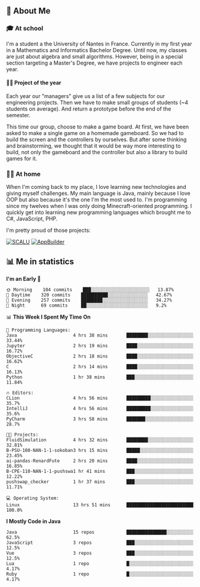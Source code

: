 ## 👀 About Me

### 🎓 At school

I'm a student a the University of Nantes in France. Currently in my first year in a Mathematics and Informatics Bachelor Degree. Until now, my classes are just about algebra and small algorithms. However, being in a special section targeting a Master's Degree, we have projects to engineer each year. 

#### 🔧🔬 Project of the year

Each year our "managers" give us a list of a few subjects for our engineering projects. Then we have to make small groups of students (~4 students on average). And return a prototype before the end of the semester.

This time our group, choose to make a game board. At first, we have been asked to make a single game on a homemade gameboard. So we had to build the screen and the controllers by ourselves. 
But after some thinking and brainstorming, we thought that it would be way more interesting to build, not only the gameboard and the controller but also a library to build games for it.

### 👨‍💻 At home

When I'm coming back to my place, I love learning new technologies and giving myself challenges. My main language is Java, mainly because I love OOP but also because it's the one I'm the most used to. I'm programming since my twelves when I was only doing Minecraft-oriented programming.  I quickly get into learning new programming languages which brought me to C#, JavaScript, PHP. 

I'm pretty proud of those projects:

[![SCALU](https://github-readme-stats.vercel.app/api/pin?username=renardfute&repo=SCALU)](https://github.com/renardfute/scalu)
[![AppBuilder](https://github-readme-stats.vercel.app/api/pin?username=pulsedev2&repo=AppBuilder)](https://github.com/pulsedev2/AppBuilder)

## 📊 Me in statistics
<!--START_SECTION:waka-->
**I'm an Early 🐤** 

```text
🌞 Morning    104 commits    ███░░░░░░░░░░░░░░░░░░░░░░   13.87% 
🌆 Daytime    320 commits    ██████████░░░░░░░░░░░░░░░   42.67% 
🌃 Evening    257 commits    ████████░░░░░░░░░░░░░░░░░   34.27% 
🌙 Night      69 commits     ██░░░░░░░░░░░░░░░░░░░░░░░   9.2%

```


📊 **This Week I Spent My Time On** 

```text
💬 Programming Languages: 
Java                     4 hrs 38 mins       ████████░░░░░░░░░░░░░░░░░   33.44% 
Jupyter                  2 hrs 19 mins       ████░░░░░░░░░░░░░░░░░░░░░   16.72% 
ObjectiveC               2 hrs 18 mins       ████░░░░░░░░░░░░░░░░░░░░░   16.62% 
C                        2 hrs 14 mins       ████░░░░░░░░░░░░░░░░░░░░░   16.13% 
Python                   1 hr 38 mins        ███░░░░░░░░░░░░░░░░░░░░░░   11.84%

🔥 Editors: 
CLion                    4 hrs 56 mins       █████████░░░░░░░░░░░░░░░░   35.7% 
IntelliJ                 4 hrs 56 mins       █████████░░░░░░░░░░░░░░░░   35.6% 
PyCharm                  3 hrs 58 mins       ███████░░░░░░░░░░░░░░░░░░   28.7%

🐱‍💻 Projects: 
FluidSimulation          4 hrs 32 mins       ████████░░░░░░░░░░░░░░░░░   32.81% 
B-PSU-100-NAN-1-1-sokoban3 hrs 15 mins       █████░░░░░░░░░░░░░░░░░░░░   23.45% 
ai-pandas-RenardFute     2 hrs 20 mins       ████░░░░░░░░░░░░░░░░░░░░░   16.85% 
B-CPE-110-NAN-1-1-pushswa1 hr 41 mins        ███░░░░░░░░░░░░░░░░░░░░░░   12.22% 
pushswap_checker         1 hr 37 mins        ███░░░░░░░░░░░░░░░░░░░░░░   11.71%

💻 Operating System: 
Linux                    13 hrs 51 mins      █████████████████████████   100.0%

```

**I Mostly Code in Java** 

```text
Java                     15 repos            ███████████████░░░░░░░░░░   62.5% 
JavaScript               3 repos             ███░░░░░░░░░░░░░░░░░░░░░░   12.5% 
Vue                      3 repos             ███░░░░░░░░░░░░░░░░░░░░░░   12.5% 
Lua                      1 repo              █░░░░░░░░░░░░░░░░░░░░░░░░   4.17% 
Ruby                     1 repo              █░░░░░░░░░░░░░░░░░░░░░░░░   4.17%

```



<!--END_SECTION:waka-->
